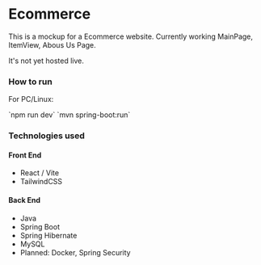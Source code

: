 <h1>Ecommerce</h1>
<p>This is a mockup for a Ecommerce website. Currently working MainPage, ItemView, Abous Us Page. </p>
<p>It's not yet hosted live.</p>
<h3>How to run</h3>
<p>For PC/Linux:</p>
`npm run dev`
`mvn spring-boot:run`
<h3>Technologies used</h3>
<h4>
Front End
</h4>
<ul>
<li>React / Vite</li>
<li>TailwindCSS</li>
</ul>
<h4>Back End</h4>
<ul>
<li>Java</li>
<li>Spring Boot</li>
<li>Spring Hibernate</li>
<li>MySQL</li>
<li>Planned: Docker, Spring Security</li>
</ul>
